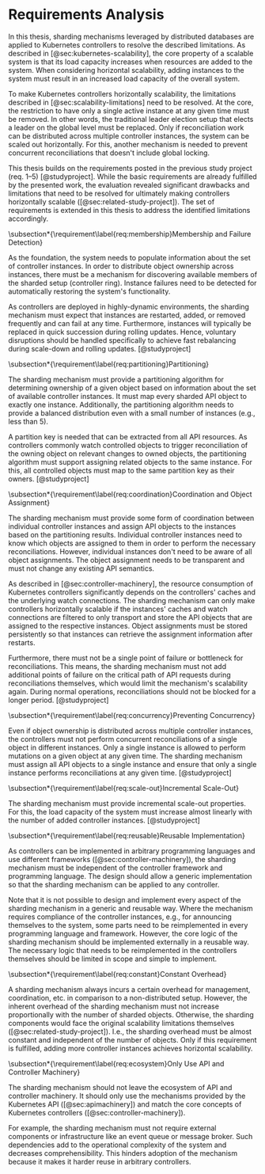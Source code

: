# Requirements Analysis

In this thesis, sharding mechanisms leveraged by distributed databases are applied to Kubernetes controllers to resolve the described limitations.
As described in [@sec:kubernetes-scalability], the core property of a scalable system is that its load capacity increases when resources are added to the system.
When considering horizontal scalability, adding instances to the system must result in an increased load capacity of the overall system.

To make Kubernetes controllers horizontally scalability, the limitations described in [@sec:scalability-limitations] need to be resolved.
At the core, the restriction to have only a single active instance at any given time must be removed.
In other words, the traditional leader election setup that elects a leader on the global level must be replaced.
Only if reconciliation work can be distributed across multiple controller instances, the system can be scaled out horizontally.
For this, another mechanism is needed to prevent concurrent reconciliations that doesn't include global locking.

This thesis builds on the requirements posted in the previous study project (req. 1–5) [@studyproject].
While the basic requirements are already fulfilled by the presented work, the evaluation revealed significant drawbacks and limitations that need to be resolved for ultimately making controllers horizontally scalable ([@sec:related-study-project]).
The set of requirements is extended in this thesis to address the identified limitations accordingly.

\subsection*{\requirement\label{req:membership}Membership and Failure Detection}

As the foundation, the system needs to populate information about the set of controller instances.
In order to distribute object ownership across instances, there must be a mechanism for discovering available members of the sharded setup (controller ring).
Instance failures need to be detected for automatically restoring the system's functionality.

As controllers are deployed in highly-dynamic environments, the sharding mechanism must expect that instances are restarted, added, or removed frequently and can fail at any time.
Furthermore, instances will typically be replaced in quick succession during rolling updates.
Hence, voluntary disruptions should be handled specifically to achieve fast rebalancing during scale-down and rolling updates.
[@studyproject]

\subsection*{\requirement\label{req:partitioning}Partitioning}

The sharding mechanism must provide a partitioning algorithm for determining ownership of a given object based on information about the set of available controller instances.
It must map every sharded API object to exactly one instance.
Additionally, the partitioning algorithm needs to provide a balanced distribution even with a small number of instances (e.g., less than 5).

A partition key is needed that can be extracted from all API resources.
As controllers commonly watch controlled objects to trigger reconciliation of the owning object on relevant changes to owned objects, the partitioning algorithm must support assigning related objects to the same instance.
For this, all controlled objects must map to the same partition key as their owners.
[@studyproject]

\subsection*{\requirement\label{req:coordination}Coordination and Object Assignment}

The sharding mechanism must provide some form of coordination between individual controller instances and assign API objects to the instances based on the partitioning results.
Individual controller instances need to know which objects are assigned to them in order to perform the necessary reconciliations.
However, individual instances don't need to be aware of all object assignments.
The object assignment needs to be transparent and must not change any existing API semantics.

As described in [@sec:controller-machinery], the resource consumption of Kubernetes controllers significantly depends on the controllers' caches and the underlying watch connections.
The sharding mechanism can only make controllers horizontally scalable if the instances' caches and watch connections are filtered to only transport and store the API objects that are assigned to the respective instances.
Object assignments must be stored persistently so that instances can retrieve the assignment information after restarts.

Furthermore, there must not be a single point of failure or bottleneck for reconciliations.
This means, the sharding mechanism must not add additional points of failure on the critical path of API requests during reconciliations themselves, which would limit the mechanism's scalability again.
During normal operations, reconciliations should not be blocked for a longer period.
[@studyproject]

\subsection*{\requirement\label{req:concurrency}Preventing Concurrency}

Even if object ownership is distributed across multiple controller instances, the controllers must not perform concurrent reconciliations of a single object in different instances.
Only a single instance is allowed to perform mutations on a given object at any given time.
The sharding mechanism must assign all API objects to a single instance and ensure that only a single instance performs reconciliations at any given time.
[@studyproject]

\subsection*{\requirement\label{req:scale-out}Incremental Scale-Out}

The sharding mechanism must provide incremental scale-out properties.
For this, the load capacity of the system must increase almost linearly with the number of added controller instances.
[@studyproject]

\subsection*{\requirement\label{req:reusable}Reusable Implementation}

As controllers can be implemented in arbitrary programming languages and use different frameworks ([@sec:controller-machinery]), the sharding mechanism must be independent of the controller framework and programming language.
The design should allow a generic implementation so that the sharding mechanism can be applied to any controller.

Note that it is not possible to design and implement every aspect of the sharding mechanism in a generic and reusable way.
Where the mechanism requires compliance of the controller instances, e.g., for announcing themselves to the system, some parts need to be reimplemented in every programming language and framework.
However, the core logic of the sharding mechanism should be implemented externally in a reusable way.
The necessary logic that needs to be reimplemented in the controllers themselves should be limited in scope and simple to implement.

\subsection*{\requirement\label{req:constant}Constant Overhead}

A sharding mechanism always incurs a certain overhead for management, coordination, etc. in comparison to a non-distributed setup.
However, the inherent overhead of the sharding mechanism must not increase proportionally with the number of sharded objects.
Otherwise, the sharding components would face the original scalability limitations themselves ([@sec:related-study-project]).
I.e., the sharding overhead must be almost constant and independent of the number of objects.
Only if this requirement is fulfilled, adding more controller instances achieves horizontal scalability.

\subsection*{\requirement\label{req:ecosystem}Only Use API and Controller Machinery}

The sharding mechanism should not leave the ecosystem of API and controller machinery.
It should only use the mechanisms provided by the Kubernetes API ([@sec:apimachinery]) and match the core concepts of Kubernetes controllers ([@sec:controller-machinery]).

For example, the sharding mechanism must not require external components or infrastructure like an event queue or message broker.
Such dependencies add to the operational complexity of the system and decreases comprehensibility.
This hinders adoption of the mechanism because it makes it harder reuse in arbitrary controllers.

